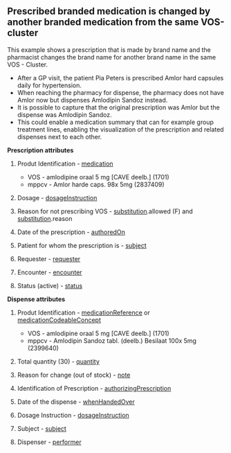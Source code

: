 ## Prescribed branded medication is changed by another branded medication from the same VOS-cluster

This example shows a prescription that is made by brand name and the pharmacist changes the brand name for another brand name in the same VOS - Cluster.

* After a GP visit, the patient Pia Peters is prescribed Amlor hard capsules daily for hypertension.
* When reaching the pharmacy for dispense, the pharmacy does not have Amlor now but dispenses Amlodipin Sandoz instead.
* It is possible to capture that the original prescription was Amlor but the dispense was Amlodipin Sandoz.
* This could enable a medication summary that can for example group treatment lines, enabling the visualization of the prescription and related dispenses next to each other.

**Prescription attributes**
1. Produt Identification - [medication](https://build.fhir.org/medicationrequest-definitions.html#MedicationRequest.medication) 
    * VOS - amlodipine oraal 5 mg [CAVE deelb.] (1701)
    * mppcv - Amlor harde caps. 98x 5mg (2837409)

2. Dosage - [dosageInstruction](https://build.fhir.org/medicationrequest-definitions.html#MedicationRequest.dosageInstruction)
   
3. Reason for not prescribing VOS - [substitution](https://build.fhir.org/medicationrequest-definitions.html#MedicationRequest.substitution).allowed (F) and [substitution](https://build.fhir.org/medicationrequest-definitions.html#MedicationRequest.substitution).reason
   
4. Date of the prescription - [authoredOn](https://build.fhir.org/medicationrequest-definitions.html#MedicationRequest.authoredOn)
   
5. Patient for whom the prescription is - [subject](https://build.fhir.org/medicationrequest-definitions.html#MedicationRequest.subject)
   
6. Requester - [requester](https://build.fhir.org/medicationrequest-definitions.html#MedicationRequest.requester)
   
7. Encounter - [encounter](https://build.fhir.org/medicationrequest-definitions.html#MedicationRequest.encounter)
   
8. Status (active) - [status](https://build.fhir.org/medicationrequest-definitions.html#MedicationRequest.status)
   
**Dispense attributes**
1. Produt Identification - [medicationReference](https://build.fhir.org/ig/hl7-be/hl7-be-fhir-medication/branches/master/StructureDefinition-be-medicationdispense-definitions.html#MedicationDispense.medicationReference) or [medicationCodeableConcept](https://build.fhir.org/ig/hl7-be/hl7-be-fhir-medication/branches/master/StructureDefinition-be-medicationdispense-definitions.html#MedicationDispense.medication[x]:medicationCodeableConcept)
    * VOS - amlodipine oraal 5 mg [CAVE deelb.] (1701)
    * mppcv - Amlodipin Sandoz tabl. (deelb.) Besilaat 100x 5mg (2399640)

2. Total quantity (30) - [quantity](https://build.fhir.org/ig/hl7-be/hl7-be-fhir-medication/branches/master/StructureDefinition-be-medicationdispense-definitions.html#MedicationDispense.quantity)

3. Reason for change (out of stock) - [note](https://build.fhir.org/ig/hl7-be/hl7-be-fhir-medication/branches/master/StructureDefinition-be-medicationdispense-definitions.html#MedicationDispense.note)

4. Identification of Prescription - [authorizingPrescription](https://build.fhir.org/ig/hl7-be/hl7-be-fhir-medication/branches/master/StructureDefinition-be-medicationdispense-definitions.html#MedicationDispense.authorizingPrescription)

5. Date of the dispense - [whenHandedOver](https://build.fhir.org/ig/hl7-be/hl7-be-fhir-medication/branches/master/StructureDefinition-be-medicationdispense-definitions.html#MedicationDispense.whenHandedOver)

6. Dosage Instruction - [dosageInstruction](https://build.fhir.org/ig/hl7-be/hl7-be-fhir-medication/branches/master/StructureDefinition-be-medicationdispense-definitions.html#MedicationDispense.dosageInstruction)
7. Subject - [subject](https://build.fhir.org/ig/hl7-be/hl7-be-fhir-medication/branches/master/StructureDefinition-be-medicationdispense-definitions.html#MedicationDispense.subject)

8. Dispenser - [performer](https://build.fhir.org/ig/hl7-be/hl7-be-fhir-medication/branches/master/StructureDefinition-be-medicationdispense-definitions.html#MedicationDispense.performer)
